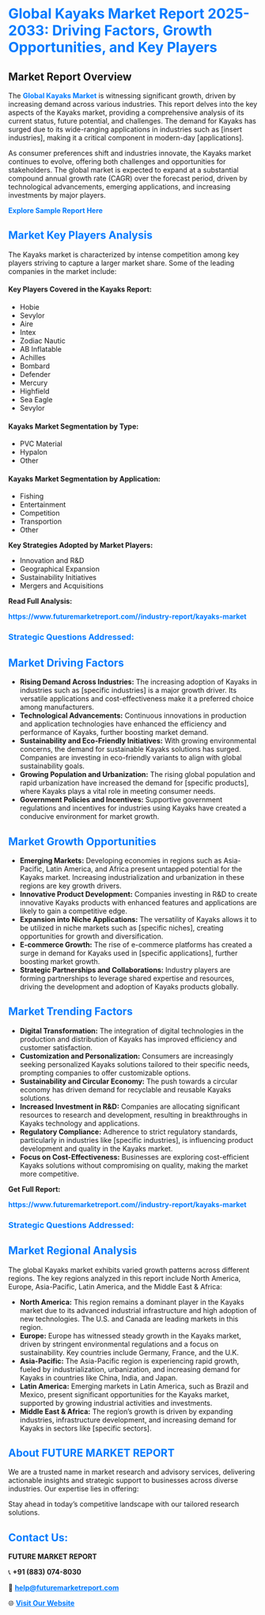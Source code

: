 <h1 style="color: #007BFF;">Global Kayaks Market Report 2025-2033: Driving Factors, Growth Opportunities, and Key Players</h1>

<section id="overview">
<h2>Market Report Overview</h2>
<p>The <a href="https://www.futuremarketreport.com//industry-report/kayaks-market" style="color: #007BFF; text-decoration: none;"><strong>Global Kayaks Market</strong></a> is witnessing significant growth, driven by increasing demand across various industries. This report delves into the key aspects of the Kayaks market, providing a comprehensive analysis of its current status, future potential, and challenges. The demand for Kayaks has surged due to its wide-ranging applications in industries such as [insert industries], making it a critical component in modern-day [applications].</p>
<p>As consumer preferences shift and industries innovate, the Kayaks market continues to evolve, offering both challenges and opportunities for stakeholders. The global market is expected to expand at a substantial compound annual growth rate (CAGR) over the forecast period, driven by technological advancements, emerging applications, and increasing investments by major players.</p>
</section>

<section id="overview">
<p><a href="https://www.futuremarketreport.com//request-sample/reportId=83694" style="color: #007BFF; text-decoration: none;"><strong>Explore Sample Report Here</strong></a></p>
</section>

<section id="key-players">
<h2 style="color: #007BFF;">Market Key Players Analysis</h2>
<p>The Kayaks market is characterized by intense competition among key players striving to capture a larger market share. Some of the leading companies in the market include:</p>
<h4>Key Players Covered in the Kayaks Report:</h4>
<ul><li>Hobie</li><li>Sevylor</li><li>Aire</li><li>Intex</li><li>Zodiac Nautic</li><li>AB Inflatable</li><li>Achilles</li><li>Bombard</li><li>Defender</li><li>Mercury</li><li>Highfield</li><li>Sea Eagle</li><li>Sevylor</li></ul>
<h4>Kayaks Market Segmentation by Type:</h4>
<ul><li>PVC Material</li><li>Hypalon</li><li>Other</li></ul>

<h4>Kayaks Market Segmentation by Application:</h4>
<ul><li>Fishing</li><li>Entertainment</li><li>Competition</li><li>Transportion</li><li>Other</li></ul>
<p><strong>Key Strategies Adopted by Market Players:</strong></p>
<ul>
<li>Innovation and R&D</li>
<li>Geographical Expansion</li>
<li>Sustainability Initiatives</li>
<li>Mergers and Acquisitions</li>
</ul>
</section>

<section>
<p><strong>Read Full Analysis: </strong></p><a href="https://www.futuremarketreport.com//industry-report/kayaks-market" style="color: #007BFF; text-decoration: none;"><strong>https://www.futuremarketreport.com//industry-report/kayaks-market</strong></a>
<h3 style="color: #007BFF;">Strategic Questions Addressed:</h3>
</section>

<section id="driving-factors">
<h2 style="color: #007BFF;">Market Driving Factors</h2>
<ul>
<li><strong>Rising Demand Across Industries:</strong> The increasing adoption of Kayaks in industries such as [specific industries] is a major growth driver. Its versatile applications and cost-effectiveness make it a preferred choice among manufacturers.</li>
<li><strong>Technological Advancements:</strong> Continuous innovations in production and application technologies have enhanced the efficiency and performance of Kayaks, further boosting market demand.</li>
<li><strong>Sustainability and Eco-Friendly Initiatives:</strong> With growing environmental concerns, the demand for sustainable Kayaks solutions has surged. Companies are investing in eco-friendly variants to align with global sustainability goals.</li>
<li><strong>Growing Population and Urbanization:</strong> The rising global population and rapid urbanization have increased the demand for [specific products], where Kayaks plays a vital role in meeting consumer needs.</li>
<li><strong>Government Policies and Incentives:</strong> Supportive government regulations and incentives for industries using Kayaks have created a conducive environment for market growth.</li>
</ul>
</section>

<section id="growth-opportunities">
<h2 style="color: #007BFF;">Market Growth Opportunities</h2>
<ul>
<li><strong>Emerging Markets:</strong> Developing economies in regions such as Asia-Pacific, Latin America, and Africa present untapped potential for the Kayaks market. Increasing industrialization and urbanization in these regions are key growth drivers.</li>
<li><strong>Innovative Product Development:</strong> Companies investing in R&D to create innovative Kayaks products with enhanced features and applications are likely to gain a competitive edge.</li>
<li><strong>Expansion into Niche Applications:</strong> The versatility of Kayaks allows it to be utilized in niche markets such as [specific niches], creating opportunities for growth and diversification.</li>
<li><strong>E-commerce Growth:</strong> The rise of e-commerce platforms has created a surge in demand for Kayaks used in [specific applications], further boosting market growth.</li>
<li><strong>Strategic Partnerships and Collaborations:</strong> Industry players are forming partnerships to leverage shared expertise and resources, driving the development and adoption of Kayaks products globally.</li>
</ul>
</section>

<section id="trending-factors">
<h2 style="color: #007BFF;">Market Trending Factors</h2>
<ul>
<li><strong>Digital Transformation:</strong> The integration of digital technologies in the production and distribution of Kayaks has improved efficiency and customer satisfaction.</li>
<li><strong>Customization and Personalization:</strong> Consumers are increasingly seeking personalized Kayaks solutions tailored to their specific needs, prompting companies to offer customizable options.</li>
<li><strong>Sustainability and Circular Economy:</strong> The push towards a circular economy has driven demand for recyclable and reusable Kayaks solutions.</li>
<li><strong>Increased Investment in R&D:</strong> Companies are allocating significant resources to research and development, resulting in breakthroughs in Kayaks technology and applications.</li>
<li><strong>Regulatory Compliance:</strong> Adherence to strict regulatory standards, particularly in industries like [specific industries], is influencing product development and quality in the Kayaks market.</li>
<li><strong>Focus on Cost-Effectiveness:</strong> Businesses are exploring cost-efficient Kayaks solutions without compromising on quality, making the market more competitive.</li>
</ul>
</section>

<section>
<p><strong>Get Full Report: </strong></p><a href="https://www.futuremarketreport.com//industry-report/kayaks-market" style="color: #007BFF; text-decoration: none;"><strong>https://www.futuremarketreport.com//industry-report/kayaks-market</strong></a>
<h3 style="color: #007BFF;">Strategic Questions Addressed:</h3>
</section>


<section id="regional-analysis">
<h2 style="color: #007BFF;">Market Regional Analysis</h2>
<p>The global Kayaks market exhibits varied growth patterns across different regions. The key regions analyzed in this report include North America, Europe, Asia-Pacific, Latin America, and the Middle East & Africa:</p>
<ul>
<li><strong>North America:</strong> This region remains a dominant player in the Kayaks market due to its advanced industrial infrastructure and high adoption of new technologies. The U.S. and Canada are leading markets in this region.</li>
<li><strong>Europe:</strong> Europe has witnessed steady growth in the Kayaks market, driven by stringent environmental regulations and a focus on sustainability. Key countries include Germany, France, and the U.K.</li>
<li><strong>Asia-Pacific:</strong> The Asia-Pacific region is experiencing rapid growth, fueled by industrialization, urbanization, and increasing demand for Kayaks in countries like China, India, and Japan.</li>
<li><strong>Latin America:</strong> Emerging markets in Latin America, such as Brazil and Mexico, present significant opportunities for the Kayaks market, supported by growing industrial activities and investments.</li>
<li><strong>Middle East & Africa:</strong> The region’s growth is driven by expanding industries, infrastructure development, and increasing demand for Kayaks in sectors like [specific sectors].</li>
</ul>
</section>

<footer>
<h2 style="color: #007BFF;">About FUTURE MARKET REPORT</h2>
<p>We are a trusted name in market research and advisory services, delivering actionable insights and strategic support to businesses across diverse industries. Our expertise lies in offering:</p>

<p>Stay ahead in today’s competitive landscape with our tailored research solutions.</p>

<h2 style="color: #007BFF;">Contact Us:</h2>
<p><strong>FUTURE MARKET REPORT</strong></p>
<p>📞 <strong>+91 (883) 074-8030</strong></p>
<p>📧 <strong><a href="mailto:help@futuremarketreport.com" style="color: #007BFF;">help@futuremarketreport.com</a></strong></p>
<p>🌐 <strong><a href="https://www.futuremarketreport.com/" style="color: #007BFF;">Visit Our Website</a></strong></p>
</footer>